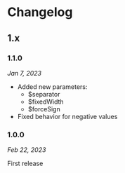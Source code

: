 # Changelog

## 1.x

### 1.1.0

*Jan 7, 2023*

* Added new parameters:
  * $separator
  * $fixedWidth
  * $forceSign
* Fixed behavior for negative values

### 1.0.0

*Feb 22, 2023*

First release
